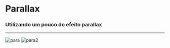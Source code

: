 # Parallax
### Utilizando um pouco do efeito parallax

<hr> 

![para](https://user-images.githubusercontent.com/70242822/142039842-f6e42bc1-ac5b-43c0-aa0d-52df5723dbfe.jpg)
![para2](https://user-images.githubusercontent.com/70242822/142039850-a4f2bf7e-c940-4996-b199-8a3e0f2a1515.jpg)
